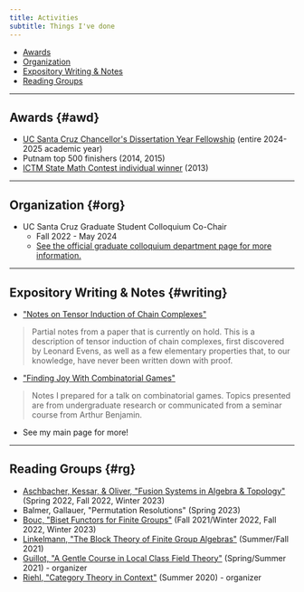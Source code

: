 ```yaml
---
title: Activities
subtitle: Things I've done
---
```


- [Awards](#awd)
- [Organization](#org)
- [Expository Writing & Notes](#writing)
- [Reading Groups](#rg)

---

## Awards {#awd}

- [UC Santa Cruz Chancellor's Dissertation Year Fellowship](https://science.ucsc.edu/research-opportunities/dissertation-year-fellowships/) (entire 2024-2025 academic year)
- Putnam top 500 finishers (2014, 2015)
- [ICTM State Math Contest individual winner](https://ilmathcontest.com/) (2013) 

---

## Organization {#org}

- UC Santa Cruz Graduate Student Colloquium Co-Chair
  - Fall 2022 - May 2024
  - [See the official graduate colloquium department page for more information.](https://docs.google.com/document/d/1ocl6D85ZRwcrCXrQQLfLlR74V2phgLIQgjpi61vT_-s/edit#heading=h.5kolow2jzywc)

---

## Expository Writing & Notes {#writing}

- ["Notes on Tensor Induction of Chain Complexes"](https://redrot.github.io/assets/pdf/Partial_Tensor_Induction_on_Chain_Complexes.pdf)
> Partial notes from a paper that is currently on hold. This is a description of tensor induction of chain complexes, first discovered by Leonard Evens, as well as a few elementary properties that, to our knowledge, have never been written down with proof. 
- ["Finding Joy With Combinatorial Games"](https://redrot.github.io/assets/pdf/Combinatorial_Games_Talk_2_25.pdf)
> Notes I prepared for a talk on combinatorial games. Topics presented are from undergraduate research or communicated from a seminar course from Arthur Benjamin.
- See my main page for more! 

---

## Reading Groups {#rg}

- [Aschbacher, Kessar, & Oliver, "Fusion Systems in Algebra & Topology"](https://www.cambridge.org/core/books/fusion-systems-in-algebra-and-topology/2979A129C13045664A6514911CC96A0D) (Spring 2022, Fall 2022, Winter 2023)
- Balmer, Gallauer, "Permutation Resolutions" (Spring 2023)
- [Bouc, "Biset Functors for Finite Groups"](https://link.springer.com/book/10.1007/978-3-642-11297-3) (Fall 2021/Winter 2022, Fall 2022, Winter 2023)
- [Linkelmann, "The Block Theory of Finite Group Algebras"](https://www.cambridge.org/core/books/block-theory-of-finite-group-algebras/03F2A21C4725C2A250C8C0635444781A) (Summer/Fall 2021)
- [Guillot, "A Gentle Course in Local Class Field Theory"](https://www.cambridge.org/core/books/gentle-course-in-local-class-field-theory/F1D32C9B20A91D6F27424C37A14C45FC) (Spring/Summer 2021) - organizer
- [Riehl, "Category Theory in Context"](https://math.jhu.edu/~eriehl/context.pdf) (Summer 2020) - organizer


